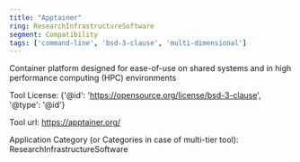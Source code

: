 ```yaml
---
title: "Apptainer"
ring: ResearchInfrastructureSoftware
segment: Compatibility
tags: ['command-line', 'bsd-3-clause', 'multi-dimensional']
---
```

Container platform designed for ease-of-use on shared systems and in high performance computing (HPC) environments

Tool License: {'@id': 'https://opensource.org/license/bsd-3-clause', '@type': '@id'}

Tool url: https://apptainer.org/

Application Category (or Categories in case of multi-tier tool): ResearchInfrastructureSoftware
